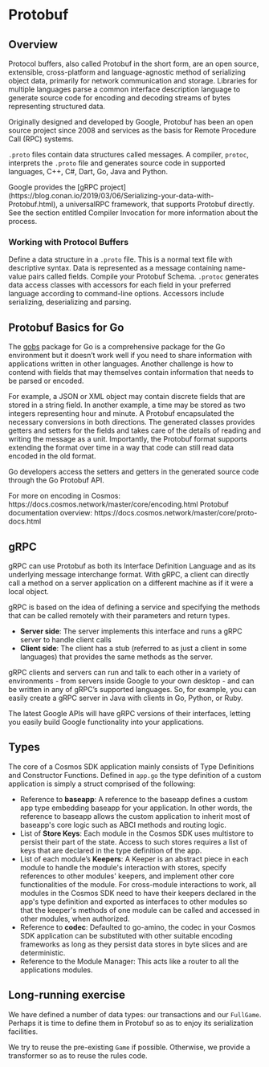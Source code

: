 # Protobuf

## Overview

Protocol buffers, also called Protobuf in the short form, are an open source, extensible, cross-platform and language-agnostic method of serializing object data, primarily for network communication and storage. Libraries for multiple languages parse a common interface description language to generate source code for encoding and decoding streams of bytes representing structured data. 

Originally designed and developed by Google, Protobuf has been an open source project since 2008 and services as the basis for Remote Procedure Call (RPC) systems. 

`.proto` files contain data structures called messages. A compiler, `protoc`, interprets the `.proto` file and generates source code in supported languages,  C++, C#, Dart, Go, Java and Python.

<HighlightBox type=”info”>
Google provides the [gRPC project](https://blog.conan.io/2019/03/06/Serializing-your-data-with-Protobuf.html), a universalRPC framework, that supports Protobuf directly. See the section entitled Compiler Invocation for more information about the process.
</HighlightBox>

### Working with Protocol Buffers

Define a data structure in a `.proto` file. This is a normal text file with descriptive syntax. Data is represented as a message containing name-value pairs called fields. 
Compile your Protobuf Schema. `.protoc` generates data access classes with accessors for each field in your preferred language according to command-line options. Accessors include serializing, deserializing and parsing. 

## Protobuf Basics for Go

The [gobs](https://golang.org/pkg/encoding/gob/) package for Go is a comprehensive package for the Go environment but it doesn’t work well if you need to share information with applications written in other languages. Another challenge is how to contend with fields that may themselves contain information that needs to be parsed or encoded. 

For example, a JSON or XML object may contain discrete fields that are stored in a string field. In another example, a time may be stored as two integers representing hour and minute. A Protobuf encapsulated the necessary conversions in both directions. The generated classes provides getters and setters for the fields and takes care of the details of reading and writing the message as a unit. Importantly, the Protobuf format supports extending the format over time in a way that code can still read data encoded in the old format. 

Go developers access the setters and getters in the generated source code through the Go Protobuf API. 

<HighlightBox type=”info”>
For more on encoding in Cosmos: https://docs.cosmos.network/master/core/encoding.html 
Protobuf documentation overview: https://docs.cosmos.network/master/core/proto-docs.html 
</HighlightBox>

## gRPC

gRPC can use Protobuf as both its Interface Definition Language and as its underlying message interchange format. With gRPC, a client can directly call a method on a server application on a different machine as if it were a local object. 

gRPC is based on the idea of defining a service and specifying the methods that can be called remotely with their parameters and return types. 

* **Server side**:  The server implements this interface and runs a gRPC server to handle client calls
* **Client side**: The client has a stub (referred to as just a client in some languages) that provides the same methods as the server.

gRPC clients and servers can run and talk to each other in a variety of environments - from servers inside Google to your own desktop - and can be written in any of gRPC’s supported languages. So, for example, you can easily create a gRPC server in Java with clients in Go, Python, or Ruby.

The latest Google APIs will have gRPC versions of their interfaces, letting you easily build Google functionality into your applications.

## Types

The core of a Cosmos SDK application mainly consists of Type Definitions and Constructor Functions. Defined in `app.go` the type definition of a custom application is simply a struct comprised of the following:

* Reference to **baseapp**: A reference to the baseapp defines a custom app type embedding baseapp for your application. In other words, the reference to baseapp allows the custom application to inherit most of baseapp's core logic such as ABCI methods and routing logic.
* List of **Store Keys**: Each module in the Cosmos SDK uses multistore to persist their part of the state. Access to such stores requires a list of keys that are declared in the type definition of the app.
* List of each module’s **Keepers**: A Keeper is an abstract piece in each module to handle the module's interaction with stores, specify references to other modules' keepers, and implement other core functionalities of the module. For cross-module interactions to work, all modules in the Cosmos SDK need to have their keepers declared in the app's type definition and exported as interfaces to other modules so that the keeper's methods of one module can be called and accessed in other modules, when authorized.
* Reference to **codec**: Defaulted to go-amino, the codec in your Cosmos SDK application can be substituted with other suitable encoding frameworks as long as they persist data stores in byte slices and are deterministic.
* Reference to the Module Manager: This acts like a router to all the applications modules.

## Long-running exercise

We have defined a number of data types: our transactions and our `FullGame`. Perhaps it is time to define them in Protobuf so as to enjoy its serialization facilities.

We try to reuse the pre-existing `Game` if possible. Otherwise, we provide a transformer so as to reuse the rules code.

<!-- TODO code detail. -->
